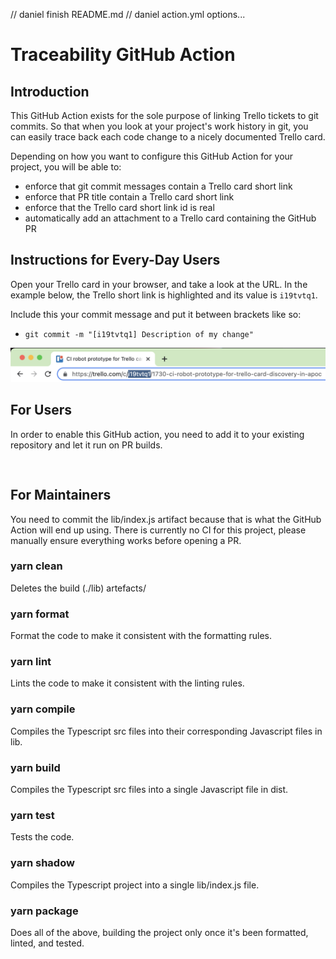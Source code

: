 // daniel finish README.md
// daniel action.yml options...

# Traceability GitHub Action

## Introduction

This GitHub Action exists for the sole purpose of linking Trello tickets to git commits. So that when you look at your
project's work history in git, you can easily trace back each code change to a nicely documented Trello card. 

Depending on how you want to configure this GitHub Action for your project, you will be able to:
- enforce that git commit messages contain a Trello card short link
- enforce that PR title contain a Trello card short link
- enforce that the Trello card short link id is real
- automatically add an attachment to a Trello card containing the GitHub PR

## Instructions for Every-Day Users

Open your Trello card in your browser, and take a look at the URL. In the example below, the Trello short link is 
highlighted and its value is `i19tvtq1`. 

Include this your commit message and put it between brackets like so: 
- `git commit -m "[i19tvtq1] Description of my change"`

![](assets/trello-short-link.png)

## For Users

In order to enable this GitHub action, you need to add it to your existing repository and let it run on PR builds.

```


```

## For Maintainers

You need to commit the lib/index.js artifact because that is what the GitHub Action will end up using. There is 
currently no CI for this project, please manually ensure everything works before opening a PR.

### yarn clean

Deletes the build (./lib) artefacts/

### yarn format

Format the code to make it consistent with the formatting rules.

### yarn lint

Lints the code to make it consistent with the linting rules.

### yarn compile

Compiles the Typescript src files into their corresponding Javascript files in lib.

### yarn build

Compiles the Typescript src files into a single Javascript file in dist.

### yarn test

Tests the code.

### yarn shadow

Compiles the Typescript project into a single lib/index.js file. 

### yarn package

Does all of the above, building the project only once it's been formatted, linted, and tested.
